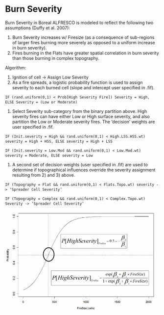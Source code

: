 # Burn Severity

Burn Severity in Boreal ALFRESCO is modeled to reflect the following two assumptions (Duffy et al. 2007):

1. Burn Severity increases w/ Firesize (as a consequence of sub-regions of larger fires burning more severely as opposed to a uniform increase in burn severity).
1. Fires burning in the Flats have greater spatial correlation in burn severity than those burning in complex topography.

Algorithm:

1. Ignition of cell -> Assign Low Severity
1. As a fire spreads, a logistic probability function is used to assign severity to each burned cell (slope and intercept user specified in .fif).

  ```
  IF (rand.uniform(0,1) < Prob[High Severity Fire]) Severity = High, ELSE Severity = (Low or Moderate)
  ```

1. Select Severity sub-category from the binary partition above. High severity fires can have either Low or High surface severity, and also partition the Low or Moderate severity fires. The ‘decision’ weights are user specified in .fif.

  ```
  IF (Init.severity = High && rand.uniform(0,1) < High.LSS.HSS.wt) severity = High + HSS, ELSE severity = High + LSS
  ```

  ```
  IF (Init.severity = Low.Mod && rand.uniform(0,1) < Low.Mod.wt) severity = Moderate, ELSE severity = Low
  ```

1. A second set of decision weights (user specified in .fif) are used to determine if topographical influences override the severity assignment resulting from 2) and 3) above.

  ```
  IF (Topography = Flat && rand.uniform(0,1) < Flats.Topo.wt) severity -> ‘Spreader Cell Severity’
  ```

  ```
  IF (Topography = Complex && rand.uniform(0,1) < Complex.Topo.wt) Severity -> ‘Spreader Cell Severity’
  ```

 ![Chart showing burn probability increasing with fire size](images/BurnSeverity.png)